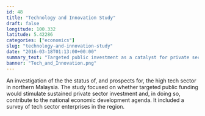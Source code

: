 ```yaml
---
id: 48
title: "Technology and Innovation Study"
draft: false
longitude: 100.332
latitude: 5.42286
categories: ["economics"]
slug: "technology-and-innovation-study"
date: "2016-03-18T01:13:00+00:00"
summary_text: "Targeted public investment as a catalyst for private sector investment"
banner: "Tech_and_Innovation.png"
---
```


An investigation of the the status of, and prospects for, the high tech sector in northern Malaysia. The study focused on whether targeted public funding would stimulate sustained private sector investment and, in doing so, contribute to the national economic development agenda. It included a survey of tech sector enterprises in the region.&nbsp;
